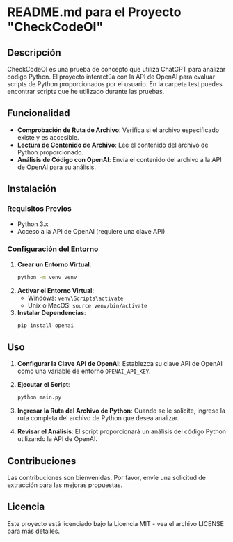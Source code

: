 # README.md para el Proyecto "CheckCodeOI"

## Descripción
CheckCodeOI es una prueba de concepto que utiliza ChatGPT para analizar código Python. El proyecto interactúa con la API de OpenAI para evaluar scripts de Python proporcionados por el usuario. En la carpeta test puedes encontrar scripts que he utilizado durante las pruebas.

## Funcionalidad
- **Comprobación de Ruta de Archivo**: Verifica si el archivo especificado existe y es accesible.
- **Lectura de Contenido de Archivo**: Lee el contenido del archivo de Python proporcionado.
- **Análisis de Código con OpenAI**: Envía el contenido del archivo a la API de OpenAI para su análisis.

## Instalación

### Requisitos Previos
- Python 3.x
- Acceso a la API de OpenAI (requiere una clave API)

### Configuración del Entorno
1. **Crear un Entorno Virtual**:
   ```bash
   python -m venv venv
   ```
2. **Activar el Entorno Virtual**:
   - Windows: `venv\Scripts\activate`
   - Unix o MacOS: `source venv/bin/activate`
3. **Instalar Dependencias**:
   ```bash
   pip install openai
   ```

## Uso

1. **Configurar la Clave API de OpenAI**:
   Establezca su clave API de OpenAI como una variable de entorno `OPENAI_API_KEY`.

2. **Ejecutar el Script**:
   ```bash
   python main.py
   ```

3. **Ingresar la Ruta del Archivo de Python**:
   Cuando se le solicite, ingrese la ruta completa del archivo de Python que desea analizar.

4. **Revisar el Análisis**:
   El script proporcionará un análisis del código Python utilizando la API de OpenAI.

## Contribuciones
Las contribuciones son bienvenidas. Por favor, envíe una solicitud de extracción para las mejoras propuestas.

## Licencia
Este proyecto está licenciado bajo la Licencia MIT - vea el archivo LICENSE para más detalles.
